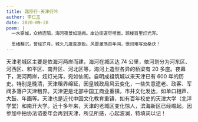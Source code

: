 ```yaml
---
title: 踏莎行·天津行吟
author: 李仁玉
date: 2020-09-20
poem: |
  一水穿城，众桥连陌，海河夜景如瑶阙。岸边街道尽喧嚣，琼楼百里灯光泻。

  思绪翻沉，曾经岁月，城头几度变旗色。风雷激荡百年间，恨词难写沧桑诀！
---
```


天津老城区主要是依海河两岸而建，海河在城区达 74 公里，依河划分为河东区、河西区、和平区、南开区、河北区等，海河上造型各异的桥梁有 20 多座。夜幕下，海河两岸，炫灯光泻，宛如仙阁。自明成祖筑城以来天津已有 600 年的历史。特别是晚清，天津租界绵延，因皇城政局风云变化，一些失意遗老、政客、军阀多落户天津租界。天津更是北部中国工商业重镇，市井文化发达，如单口相声、大鼓、年画等。天津也是近代中国文化教育重镇，如有百年校史的天津大学（北洋学堂）和南开大学。近十多年来，天津的老城区变化惊人，滨海新区已经崛起。因参加中拍协法谘委年会再到天津，所见所感，心起波澜，特填词以记！
